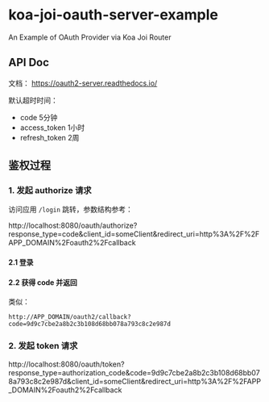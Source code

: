 # koa-joi-oauth-server-example

An Example of OAuth Provider via Koa Joi Router

## API Doc

文档： <https://oauth2-server.readthedocs.io/>

默认超时时间：

- code 5分钟
- access_token 1小时
- refresh_token 2周

## 鉴权过程

### 1. 发起 authorize 请求

访问应用 `/login` 跳转，参数结构参考：

http://localhost:8080/oauth/authorize?response_type=code&client_id=someClient&redirect_uri=http%3A%2F%2FAPP_DOMAIN%2Foauth2%2Fcallback


#### 2.1 登录

#### 2.2 获得 code 并返回

类似：

```
http://APP_DOMAIN/oauth2/callback?code=9d9c7cbe2a8b2c3b108d68bb078a793c8c2e987d
```

### 2. 发起 token 请求

http://localhost:8080/oauth/token?response_type=authorization_code&code=9d9c7cbe2a8b2c3b108d68bb078a793c8c2e987d&client_id=someClient&redirect_uri=http%3A%2F%2FAPP_DOMAIN%2Foauth2%2Fcallback

